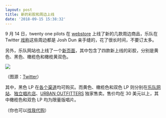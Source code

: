```yaml
---
layout: post
title: 新的彩胶和周边上线
date: '2018-09-15 15:38:32'
---
```



9 月 14 日，twenty one pilots 在 [webstore](http://twentyonepilots.com/store) 上线了新的几款周边商品，乐队在 Twitter [戏称](https://twitter.com/twentyonepilots/status/1040613803413721089?ref_src=twsrc%5Etfw)这些周边都是 Josh Dun 亲手缝的，花了很长时间，不要订太多。

另外，乐队网站也上线了一个[新页面](http://twentyonepilots.com/trenchvinyl)，其中包含了四款新上线的彩胶，分别是黄色、黑色、橄榄色和橄榄黄双色。

[![](https://i0.wp.com/res.cloudinary.com/du5vcylqh/image/upload/v1545554769/twenty-one-pilots-_twentyonepilots-Twitter.mp4_20180915_152909.605_pvnbtx.jpg?resize=650%2C366&ssl=1)](https://i0.wp.com/res.cloudinary.com/du5vcylqh/image/upload/v1545554769/twenty-one-pilots-_twentyonepilots-Twitter.mp4_20180915_152909.605_pvnbtx.jpg?ssl=1)

（图源：[Twitter](https://twitter.com/twentyonepilots/status/1040654378900893696?ref_src=twsrc%5Etfw)）

其中，黑色 LP 在[各个渠道](http://smarturl.it/TrenchBlackVinyl)均可购买。而黄色、橄榄色和双色 LP 则分别在[乐队网站](https://smarturl.it/TrenchVinyl)、[独立唱片店](http://smarturl.it/TrenchVinylIndie)、[URBAN OUTFITTERS](http://smarturl.it/TrenchVinylUO) 独家售卖。售价均在 30 美元以上，其中橄榄色和双色 LP 均为限量版唱片。

（你也可以[找我代购](/daigou)）


